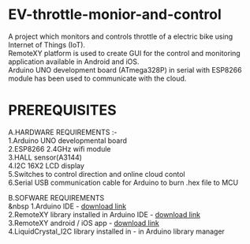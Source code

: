 # EV-throttle-monior-and-control
A project which monitors and controls throttle of a electric bike using Internet  of Things (IoT).<br />
RemoteXY platform is used to create GUI for the control and monitoring application available in Android and iOS.<br />
Arduino UNO development board (ATmega328P) in serial with ESP8266 module has been used to communicate with the cloud.<br />

# PREREQUISITES
A.HARDWARE REQUIREMENTS :-<br />
  1.Arduino UNO developmental board<br />
  2.ESP8266 2.4GHz wifi module<br />
  3.HALL sensor(A3144)<br />
  4.I2C 16X2 LCD display<br />
  5.Switches to control direction and online cloud contol<br />
  6.Serial USB communication cable for Arduino to burn .hex file to MCU<br />
  
B.SOFWARE REQUIREMENTS<br />
 &nbsp 1.Arduino IDE                                     - [download link](https://www.arduino.cc/en/software)<br />
  2.RemoteXY library installed in Arduino IDE       - [download link](https://remotexy.com/en/library/)<br />
  3.RemoteXY android / iOS app                      - [download link](https://remotexy.com/en/download/)<br />
  4.LiquidCrystal_I2C library installed in          - in Arduino library manager<br />
